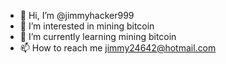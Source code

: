 - 👋 Hi, I’m @jimmyhacker999
- 👀 I’m interested in mining bitcoin
- 🌱 I’m currently learning mining bitcoin
- 📫 How to reach me jimmy24642@hotmail.com

<!---
jimmyhacker999/jimmyhacker999 is a ✨ special ✨ repository because its `README.md` (this file) appears on your GitHub profile.
You can click the Preview link to take a look at your changes.
--->
